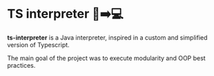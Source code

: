 TS interpreter :memo::arrow_right::computer:
=
**ts-interpreter** is a Java interpreter, inspired in a custom and simplified version of Typescript.

The main goal of the project was to execute modularity and OOP best practices.

